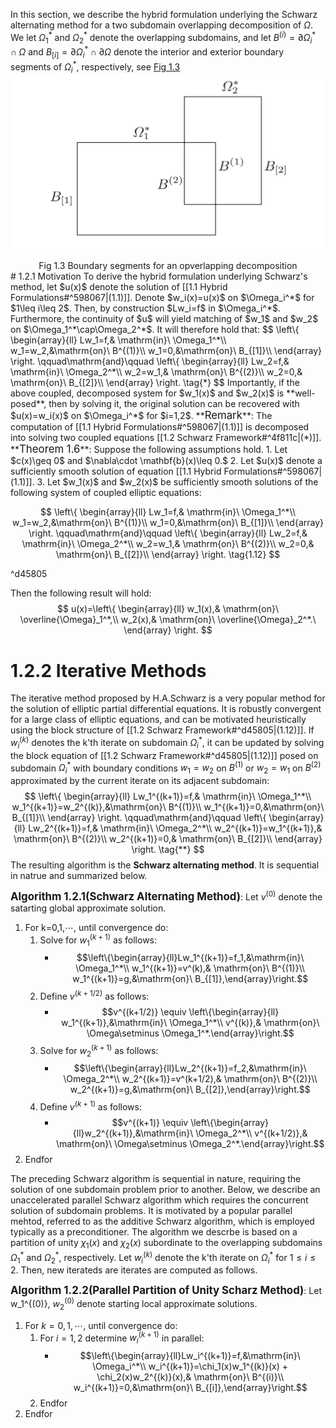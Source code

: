In this section, we describe the hybrid formulation underlying the Schwarz alternating method for a two subdomain overlapping decomposition of $\Omega$. We let $\Omega^*_1$ and $\Omega_2^*$ denote the overlapping subdomains, and let $B^{(i)}=\partial\Omega_i^*\cap\Omega$ and $B_[i]=\partial\Omega_i^*\cap\partial\Omega$ denote the interior and exterior boundary segments of $\Omega_i^*$, respectively, see [Fig 1.3](#fig:1.3)
![Fig 1.3](../src/Chapter1/BoundarySegments.png "Fig 1.3")
<center><a name = "fig:1.3">Fig 1.3 Boundary segments for an opverlapping decomposition</a></center>
# 1.2.1 Motivation
To derive the hybrid formulation underlying Schwarz's method, let $u(x)$ denote the solution of [[1.1 Hybrid Formulations#^598067|(1.1)]]. Denote $w_i(x)=u(x)$ on $\Omega_i^*$ for $1\leq i\leq 2$. Then, by construction $Lw_i=f$ in $\Omega_i^*$. Furthermore, the continuity of $u$ will yield matching of $w_1$ and $w_2$ on $\Omega_1^*\cap\Omega_2^*$. It will therefore hold that:
$$
\left\{
\begin{array}{ll}
Lw_1=f,& \mathrm{in}\ \Omega_1^*\\
w_1=w_2,&\mathrm{on}\ B^{(1)}\\
w_1=0,&\mathrm{on}\ B_{[1]}\\
\end{array}
\right.
\qquad\mathrm{and}\qquad
\left\{
\begin{array}{ll}
Lw_2=f,& \mathrm{in}\ \Omega_2^*\\
w_2=w_1,& \mathrm{on}\ B^{(2)}\\
w_2=0,& \mathrm{on}\ B_{[2]}\\
\end{array}
\right.
\tag{*}
$$
Importantly, if the above coupled, decomposed system for $w_1(x)$ and $w_2(x)$ is **well-posed**, then by solving it, the original solution can be recovered with $u(x)=w_i(x)$ on $\Omega_i^*$ for $i=1,2$. 
**<big>Remark</big>**: The computation of [[1.1 Hybrid Formulations#^598067|(1.1)]] is decomposed into solving two coupled equations [[1.2 Schwarz Framework#^4f811c|(*)]].
**<big>Theorem 1.6</big>**: Suppose the following assumptions hold.
1. Let $c(x)\geq 0$ and $\nabla\cdot \mathbf{b}(x)\leq 0.$
2. Let $u(x)$ denote a sufficiently smooth solution of equation [[1.1 Hybrid Formulations#^598067|(1.1)]].
3. Let $w_1(x)$ and $w_2(x)$ be sufficiently smooth solutions of the following system of coupled elliptic equations:

$$
\left\{
\begin{array}{ll}
Lw_1=f,& \mathrm{in}\ \Omega_1^*\\
w_1=w_2,&\mathrm{on}\ B^{(1)}\\
w_1=0,&\mathrm{on}\ B_{[1]}\\
\end{array}
\right.
\qquad\mathrm{and}\qquad
\left\{
\begin{array}{ll}
Lw_2=f,& \mathrm{in}\ \Omega_2^*\\
w_2=w_1,& \mathrm{on}\ B^{(2)}\\
w_2=0,& \mathrm{on}\ B_{[2]}\\
\end{array}
\right.
\tag{1.12}
$$

^d45805

Then the following result will hold:
$$
u(x)=\left\{
\begin{array}{ll}
w_1(x),& \mathrm{on}\ \overline{\Omega}_1^*,\\
w_2(x),& \mathrm{on}\ \overline{\Omega}_2^*.\
\end{array}
\right.
$$
# 1.2.2 Iterative Methods
The iterative method proposed by H.A.Schwarz is a very popular method for the solution of elliptic partial differential equations. It is robustly convergent for a large class of elliptic equations, and can be motivated heuristically using the block structure of [[1.2 Schwarz Framework#^d45805|(1.12)]]. If $w_i^(k)$ denotes the k'th iterate on subdomain $\Omega_i^*$, it can be updated by solving the block equation of  [[1.2 Schwarz Framework#^d45805|(1.12)]] posed on subdomain $\Omega_i^*$ with boundary conditions $w_1=w_2$ on $B^{(1)}$ or $w_2=w_1$ on $B^{(2)}$ approximated by the current iterate on its adjacent subdomain:
$$
\left\{
\begin{array}{ll}
Lw_1^{(k+1)}=f,& \mathrm{in}\ \Omega_1^*\\
w_1^{(k+1)}=w_2^{(k)},&\mathrm{on}\ B^{(1)}\\
w_1^{(k+1)}=0,&\mathrm{on}\ B_{[1]}\\
\end{array}
\right.
\qquad\mathrm{and}\qquad
\left\{
\begin{array}{ll}
Lw_2^{(k+1)}=f,& \mathrm{in}\ \Omega_2^*\\
w_2^{(k+1)}=w_1^{(k+1)},& \mathrm{on}\ B^{(2)}\\
w_2^{(k+1)}=0,& \mathrm{on}\ B_{[2]}\\
\end{array}
\right.
\tag{**}
$$
The resulting algorithm is the **Schwarz alternating method**. It is sequential in natrue and summarized below.

**<big>Algorithm 1.2.1(Schwarz Alternating Method)</big>**:
Let $v^(0)$ denote the satarting global approximate solution.
1. For k=0,1,$\cdots$, until convergence do:
	1. Solve for $w_1^{(k+1)}$ as follows:
		- $$\left\{\begin{array}{ll}Lw_1^{(k+1)}=f_1,&\mathrm{in}\ \Omega_1^*\\ w_1^{(k+1)}=v^(k),& \mathrm{on}\ B^{(1)}\\ w_1^{(k+1)}=g,&\mathrm{on}\ B_{[1]},\end{array}\right.$$
	2. Define $v^{(k+1/2)}$ as follows:
		- $$v^{(k+1/2)} \equiv \left\{\begin{array}{ll} w_1^{(k+1)},&\mathrm{in}\ \Omega_1^*\\ v^{(k)},& \mathrm{on}\ \Omega\setminus \Omega_1^*.\end{array}\right.$$
	3. Solve for $w_2^{(k+1)}$ as follows:
		-  $$\left\{\begin{array}{ll}Lw_2^{(k+1)}=f_2,&\mathrm{in}\ \Omega_2^*\\ w_2^{(k+1)}=v^(k+1/2),& \mathrm{on}\ B^{(2)}\\ w_2^{(k+1)}=g,&\mathrm{on}\ B_{[2]},\end{array}\right.$$
	4. Define $v^{(k+1)}$ as follows:
		- $$v^{(k+1)} \equiv \left\{\begin{array}{ll}w_2^{(k+1)},&\mathrm{in}\ \Omega_2^*\\ v^{(k+1/2)},& \mathrm{on}\ \Omega\setminus \Omega_2^*.\end{array}\right.$$
2. Endfor

The preceding Schwarz algorithm is sequential in nature, requiring the solution of one subdomain problem prior to another. Below, we describe an unaccelerated parallel Schwarz algorithm which requires the concurrent solution of subdomain problems. It is motivated by a popular parallel mehtod, referred to as the additive Schwarz algorithm, which is employed typically as a preconditioner. The algorithm we descrbe is based on a partition of unity $\chi_1(x)$ and $\chi_2(x)$ subordinate to the overlapping subdomains $\Omega_1^*$ and $\Omega_2^*$, respectively. Let $w_i^{(k)}$ denote the k'th iterate on $\Omega_i^*$ for $1\leq i\leq 2$. Then, new iterateds are iterates are computed as follows.

**<big>Algorithm 1.2.2(Parallel Partition of Unity Scharz Method)</big>**:
Let w_1^{(0)}, $w_2^{(0)}$ denote starting local approximate solutions.
1. For $k=0,1,\cdots,$ until convergence do:
	1.  For $i=1,2$ determine $w_i^{(k+1)}$ in parallel:
		- $$\left\{\begin{array}{ll}Lw_i^{(k+1)}=f,&\mathrm{in}\ \Omega_i^*\\ w_i^{(k+1)}=\chi_1(x)w_1^{(k)}(x) + \chi_2(x)w_2^{(k)}(x),& \mathrm{on}\ B^{(i)}\\ w_i^{(k+1)}=0,&\mathrm{on}\ B_{[i]},\end{array}\right.$$
	2. Endfor
2. Endfor 